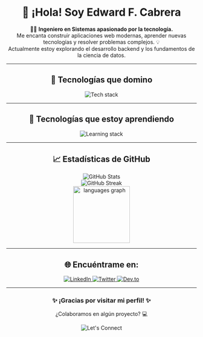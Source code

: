 <h1 align="center">👋 ¡Hola! Soy <strong>Edward F. Cabrera</strong></h1>
<p align="center">
  👨‍💻 <strong>Ingeniero en Sistemas apasionado por la tecnología.</strong><br>
  Me encanta construir aplicaciones web modernas, aprender nuevas tecnologías y resolver problemas complejos. 💡<br>
  Actualmente estoy explorando el desarrollo backend y los fundamentos de la ciencia de datos.
</p>

---

<h2 align="center">🚀 Tecnologías que domino</h2>
<p align="center">
  <img src="https://skillicons.dev/icons?i=html,css,angular,js,ts" alt="Tech stack" />
</p>

---

<h2 align="center">🌱 Tecnologías que estoy aprendiendo</h2>
<p align="center">
  <img src="https://skillicons.dev/icons?i=cs,dotnet,python,sql" alt="Learning stack" />
</p>

---

<h2 align="center">📈 Estadísticas de GitHub</h2>
<p align="center">
  <img src="https://github-readme-stats.vercel.app/api?username=WardedC&show_icons=true&theme=radical" alt="GitHub Stats" />
  <br />
  <img src="https://github-readme-streak-stats.herokuapp.com/?user=WardedC&theme=radical" alt="GitHub Streak" />
  <br />
  <img src="https://github-readme-stats.vercel.app/api/top-langs?username=WardedC&locale=en&hide_title=false&layout=compact&card_width=320&langs_count=5&theme=dracula&hide_border=false"     height="150" alt="languages graph"  />

</p>

---

<h2 align="center">🌐 Encuéntrame en:</h2>
<p align="center">
  <a href="https://linkedin.com/in/tu_usuario" target="_blank">
    <img src="https://img.shields.io/badge/LinkedIn-0077B5?logo=linkedin&logoColor=white&style=for-the-badge" alt="LinkedIn">
  </a>
  <a href="https://twitter.com/tu_usuario" target="_blank">
    <img src="https://img.shields.io/badge/Twitter-1DA1F2?logo=twitter&logoColor=white&style=for-the-badge" alt="Twitter">
  </a>
  <a href="https://dev.to/tu_usuario" target="_blank">
    <img src="https://img.shields.io/badge/Dev.to-0A0A0A?logo=dev.to&logoColor=white&style=for-the-badge" alt="Dev.to">
  </a>
</p>

---

<h3 align="center">✨ ¡Gracias por visitar mi perfil! ✨</h3>
<p align="center">
  ¿Colaboramos en algún proyecto? 💻
</p>
<p align="center">
  <img src="https://img.shields.io/badge/-Let's%20Connect!-red?style=for-the-badge" alt="Let's Connect" />
</p>
